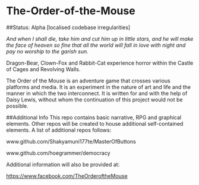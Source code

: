 # The-Order-of-the-Mouse

##Status: Alpha [localised codebase irregularities]

<i>And when I shall die, take him and cut him up in little stars, and he will make the face of heaven so fine that all the world will fall in love with night and pay no worship to the garish sun.</i>

Dragon-Bear, Clown-Fox and Rabbit-Cat experience horror within the Castle of Cages and Revolving Walls.

The Order of the Mouse is an adventure game that crosses various platforms and media. It is an experiment
in the nature of art and life and the manner in which the two interconnect. It is written for and with the
help of Daisy Lewis, without whom the continuation of this project would not be possible.

##Additional Info
This repo contains basic narrative, RPG and graphical elements. Other repos will be created to house additional self-contained elements. A list of additional repos follows:

<p>www.github.com/Shakyamuni177te/MasterOfButtons</p>
<p>www.github.com/hoegrammer/democracy</p>

Additional information will also be provided at:

https://www.facebook.com/TheOrderoftheMouse

